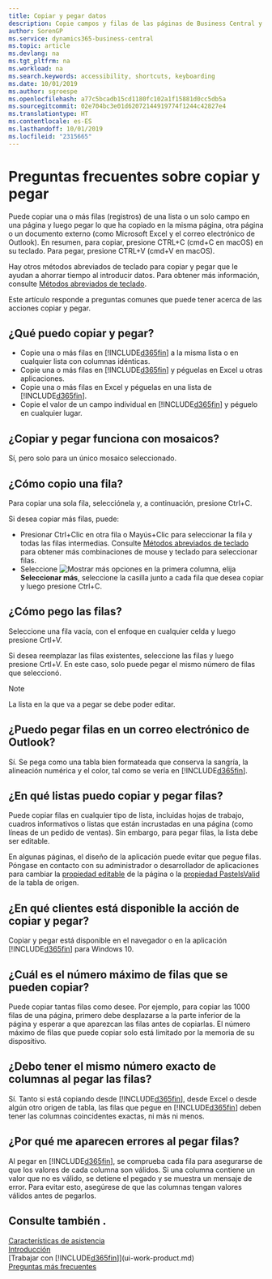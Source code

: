 ```yaml
---
title: Copiar y pegar datos
description: Copie campos y filas de las páginas de Business Central y péguelos en otro lugar.
author: SorenGP
ms.service: dynamics365-business-central
ms.topic: article
ms.devlang: na
ms.tgt_pltfrm: na
ms.workload: na
ms.search.keywords: accessibility, shortcuts, keyboarding
ms.date: 10/01/2019
ms.author: sgroespe
ms.openlocfilehash: a77c5bcadb15cd1180fc102a1f15881d0cc5db5a
ms.sourcegitcommit: 02e704bc3e01d62072144919774f1244c42827e4
ms.translationtype: HT
ms.contentlocale: es-ES
ms.lasthandoff: 10/01/2019
ms.locfileid: "2315665"
---
```

# <a name="copy-and-paste-faq"></a>Preguntas frecuentes sobre copiar y pegar
Puede copiar una o más filas (registros) de una lista o un solo campo en una página y luego pegar lo que ha copiado en la misma página, otra página o un documento externo (como Microsoft Excel y el correo electrónico de Outlook). En resumen, para copiar, presione CTRL+C (cmd+C en macOS) en su teclado. Para pegar, presione CTRL+V (cmd+V en macOS).

Hay otros métodos abreviados de teclado para copiar y pegar que le ayudan a ahorrar tiempo al introducir datos. Para obtener más información, consulte [Métodos abreviados de teclado](keyboard-shortcuts.md#CopyRows).

Este artículo responde a preguntas comunes que puede tener acerca de las acciones copiar y pegar.  

## <a name="what-can-i-copy-and-paste"></a>¿Qué puedo copiar y pegar?
- Copie una o más filas en [!INCLUDE[d365fin](includes/d365fin_md.md)] a la misma lista o en cualquier lista con columnas idénticas.
- Copie una o más filas en [!INCLUDE[d365fin](includes/d365fin_md.md)] y péguelas en Excel u otras aplicaciones.
- Copie una o más filas en Excel y péguelas en una lista de [!INCLUDE[d365fin](includes/d365fin_md.md)].
- Copie el valor de un campo individual en [!INCLUDE[d365fin](includes/d365fin_md.md)] y péguelo en cualquier lugar.

## <a name="does-copy-and-paste-work-with-tiles"></a>¿Copiar y pegar funciona con mosaicos?
Sí, pero solo para un único mosaico seleccionado.

## <a name="how-do-i-copy-a-row"></a>¿Cómo copio una fila?
Para copiar una sola fila, selecciónela y, a continuación, presione Ctrl+C.

Si desea copiar más filas, puede:
- Presionar Ctrl+Clic en otra fila o Mayús+Clic para seleccionar la fila y todas las filas intermedias. Consulte [Métodos abreviados de teclado](keyboard-shortcuts.md#CopyRows) para obtener más combinaciones de mouse y teclado para seleccionar filas.
- Seleccione ![Mostrar más opciones](media/show-more-options-icon.png "icono Mostrar más opciones") en la primera columna, elija **Seleccionar más**, seleccione la casilla junto a cada fila que desea copiar y luego presione Ctrl+C.

## <a name="how-do-i-paste-rows"></a>¿Cómo pego las filas?
Seleccione una fila vacía, con el enfoque en cualquier celda y luego presione Crtl+V.

Si desea reemplazar las filas existentes, seleccione las filas y luego presione Crtl+V. En este caso, solo puede pegar el mismo número de filas que seleccionó.

> [!NOTE]
> La lista en la que va a pegar se debe poder editar.

<!-- Rows are pasted directly where your cursor is located. If you paste into an empty line, any existing subsequent lines will be moved after the pasted lines. If you paste into an existing line or lines, this will be overwritten.-->

## <a name="can-i-paste-rows-into-an-outlook-email"></a>¿Puedo pegar filas en un correo electrónico de Outlook?
Sí. Se pega como una tabla bien formateada que conserva la sangría, la alineación numérica y el color, tal como se vería en [!INCLUDE[d365fin](includes/d365fin_md.md)].

## <a name="in-which-lists-can-i-copy-and-paste-rows"></a>¿En qué listas puedo copiar y pegar filas?
Puede copiar filas en cualquier tipo de lista, incluidas hojas de trabajo, cuadros informativos o listas que están incrustadas en una página (como líneas de un pedido de ventas). Sin embargo, para pegar filas, la lista debe ser editable.

En algunas páginas, el diseño de la aplicación puede evitar que pegue filas. Póngase en contacto con su administrador o desarrollador de aplicaciones para cambiar la [propiedad editable](https://docs.microsoft.com/en-us/dynamics365/business-central/dev-itpro/developer/properties/devenv-editable-property) de la página o la [propiedad PasteIsValid](https://docs.microsoft.com/en-us/dynamics365/business-central/dev-itpro/developer/properties/devenv-pasteisvalid-property) de la tabla de origen.

## <a name="on-which-clients-is-copy-and-paste-available"></a>¿En qué clientes está disponible la acción de copiar y pegar?
Copiar y pegar está disponible en el navegador o en la aplicación [!INCLUDE[d365fin](includes/d365fin_md.md)] para Windows 10.

## <a name="what-is-the-maximum-number-of-rows-that-can-be-copied"></a>¿Cuál es el número máximo de filas que se pueden copiar?
Puede copiar tantas filas como desee. Por ejemplo, para copiar las 1000 filas de una página, primero debe desplazarse a la parte inferior de la página y esperar a que aparezcan las filas antes de copiarlas. El número máximo de filas que puede copiar solo está limitado por la memoria de su dispositivo.

## <a name="must-i-have-the-exact-same-number-of-columns-when-pasting-rows"></a>¿Debo tener el mismo número exacto de columnas al pegar las filas?
Sí. Tanto si está copiando desde [!INCLUDE[d365fin](includes/d365fin_md.md)], desde Excel o desde algún otro origen de tabla, las filas que pegue en [!INCLUDE[d365fin](includes/d365fin_md.md)] deben tener las columnas coincidentes exactas, ni más ni menos.

## <a name="why-do-i-get-errors-when-pasting-rows"></a>¿Por qué me aparecen errores al pegar filas?
Al pegar en [!INCLUDE[d365fin](includes/d365fin_md.md)], se comprueba cada fila para asegurarse de que los valores de cada columna son válidos. Si una columna contiene un valor que no es válido, se detiene el pegado y se muestra un mensaje de error. Para evitar esto, asegúrese de que las columnas tengan valores válidos antes de pegarlos.


## <a name="see-also"></a>Consulte también .
[Características de asistencia](ui-accessibility.md)  
[Introducción](product-get-started.md)  
[Trabajar con [!INCLUDE[d365fin](includes/d365fin_md.md)]](ui-work-product.md)  
[Preguntas más frecuentes](across-faq.md)  
